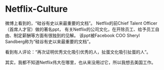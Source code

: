 Netflix-Culture
===============

微博上看到的，“硅谷有史以来最重要的文档”。
Netflix的前Chief Talent Officer（首席人才官）做的著名ppt，
有关Netflix的公司文化，在开除员工、给予员工自由、制定薪酬等方面有很独到的见解。
该ppt被Facebook COO Sheryl Sandberg称为“硅谷有史以来最重要的文档”。

看到有人评论：“再次证明优秀文化吸引优秀的人，扯蛋文化吸引扯蛋的人”。

其实，我都不知道Netflix伟大在哪里，也从来没用过它，所以我想去美国工作。
